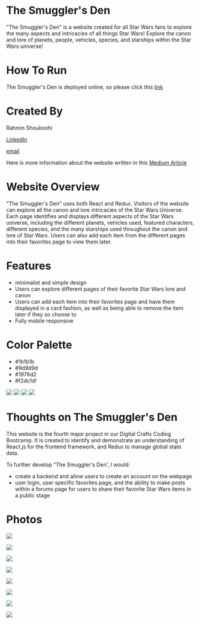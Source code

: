 # The Smuggler's Den 
"The Smuggler's Den" is a website created for all Star Wars fans to explore the many aspects and intricacies of all things Star Wars!
Explore the canon and lore of planets, people, vehicles, species, and starships within the Star Wars universe! 

# How To Run
The Smuggler's Den is deployed online, so please click this [link](https://glistening-bubblegum-23a522.netlify.app/)

# Created By
Rahmin Shoukoohi

[LinkedIn](https://www.linkedin.com/in/rahmin-shoukoohi-155855235/)

[email](rahminshoukoohi@gmail.com)

Here is more information about the website written in this [Medium Article]()

# Website Overview
"The Smuggler's Den" uses both React and Redux. Visitors of the website can explore all the canon and lore intricacies of the Star Wars Universe. Each page identifies and displays different aspects of the Star Wars universe, including the different planets, vehicles used, featured characters, different species, and the many starships used throughout the canon and lore of Star Wars. Users can also add each item from the different pages into their favorites page to view them later. 

# Features

* minimalist and simple design 
* Users can explore different pages of their favorite Star Wars lore and canon
* Users can add each item into their favorites page and have them displayed in a card fashion, as well as being able to remove the item later if they so choose to
* Fully mobile responsive
# Color Palette
- #1b1b1b
- #9d9d9d
- #1976d2
- #f2dc1d!

![](src/assets/f2dc1d.png)
![](src/assets/1976d2.png)
![](src/assets/9d9d9d.png)
![](src/assets/1b1b1b.png)

# Thoughts on The Smuggler's Den
This website is the fourth major project in our Digital Crafts Coding Bootcamp. It is created to identify and demonstrate an understanding of React.js for the frontend framework, and Redux to manage global state data. 

To further develop "The Smuggler's Den', I would: 
- create a backend and allow users to create an account on the webpage
- user login, user specific favorites page, and the ability to make posts within a forums page for users to share their favorite Star Wars items in a public stage

# Photos
![](src/assets/homepage.PNG)

![](src/assets/people.PNG)

![](src/assets/starships.PNG)

![](src/assets/movies.PNG)

![](src/assets/planets.PNG)

![](src/assets/vehicles.PNG)

![](src/assets/species.PNG)

![](src/assets/favorites.PNG)